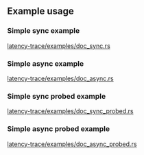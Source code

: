 ## Example usage

### Simple sync example

[latency-trace/examples/doc_sync.rs](latency-trace/examples/doc_sync.rs)

### Simple async example

[latency-trace/examples/doc_async.rs](latency-trace/examples/doc_async.rs)

### Simple sync probed example

[latency-trace/examples/doc_sync_probed.rs](latency-trace/examples/doc_sync_probed.rs)

### Simple async probed example

[latency-trace/examples/doc_async_probed.rs](latency-trace/examples/doc_async_probed.rs)
